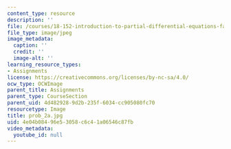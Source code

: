 ```yaml
---
content_type: resource
description: ''
file: /courses/18-152-introduction-to-partial-differential-equations-fall-2005/4e04b08496e53058c6c41a06546c87fb_prob_2a.jpg
file_type: image/jpeg
image_metadata:
  caption: ''
  credit: ''
  image-alt: ''
learning_resource_types:
- Assignments
license: https://creativecommons.org/licenses/by-nc-sa/4.0/
ocw_type: OCWImage
parent_title: Assignments
parent_type: CourseSection
parent_uid: 4d482928-9d2b-235f-6034-cc905080fc70
resourcetype: Image
title: prob_2a.jpg
uid: 4e04b084-96e5-3058-c6c4-1a06546c87fb
video_metadata:
  youtube_id: null
---
```

